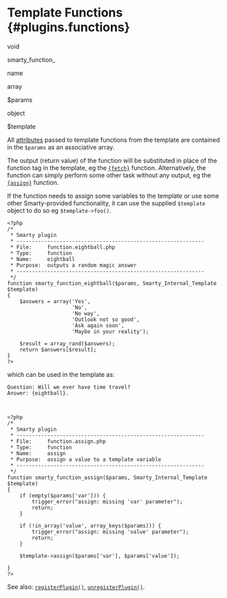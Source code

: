 Template Functions {#plugins.functions}
==================

void

smarty\_function\_

name

array

\$params

object

\$template

All [attributes](#language.syntax.attributes) passed to template
functions from the template are contained in the `$params` as an
associative array.

The output (return value) of the function will be substituted in place
of the function tag in the template, eg the
[`{fetch}`](#language.function.fetch) function. Alternatively, the
function can simply perform some other task without any output, eg the
[`{assign}`](#language.function.assign) function.

If the function needs to assign some variables to the template or use
some other Smarty-provided functionality, it can use the supplied
`$template` object to do so eg `$template->foo()`.


    <?php
    /*
     * Smarty plugin
     * -------------------------------------------------------------
     * File:     function.eightball.php
     * Type:     function
     * Name:     eightball
     * Purpose:  outputs a random magic answer
     * -------------------------------------------------------------
     */
    function smarty_function_eightball($params, Smarty_Internal_Template $template)
    {
        $answers = array('Yes',
                         'No',
                         'No way',
                         'Outlook not so good',
                         'Ask again soon',
                         'Maybe in your reality');

        $result = array_rand($answers);
        return $answers[$result];
    }
    ?>

which can be used in the template as:

    Question: Will we ever have time travel?
    Answer: {eightball}.
        


    <?php
    /*
     * Smarty plugin
     * -------------------------------------------------------------
     * File:     function.assign.php
     * Type:     function
     * Name:     assign
     * Purpose:  assign a value to a template variable
     * -------------------------------------------------------------
     */
    function smarty_function_assign($params, Smarty_Internal_Template $template)
    {
        if (empty($params['var'])) {
            trigger_error("assign: missing 'var' parameter");
            return;
        }

        if (!in_array('value', array_keys($params))) {
            trigger_error("assign: missing 'value' parameter");
            return;
        }

        $template->assign($params['var'], $params['value']);     
        
    }
    ?>

          

See also: [`registerPlugin()`](#api.register.plugin),
[`unregisterPlugin()`](#api.unregister.plugin).
